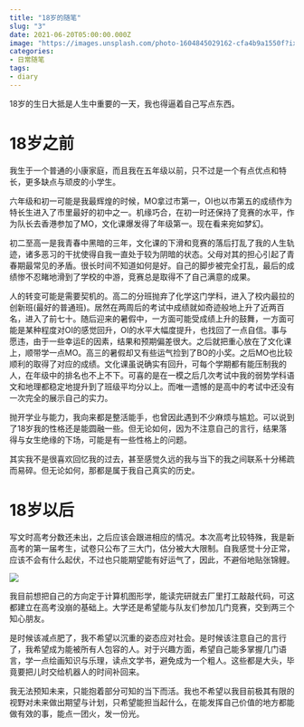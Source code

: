 ```yaml
---
title: "18岁的随笔"
slug: "3"
date: 2021-06-20T05:00:00.000Z
image: "https://images.unsplash.com/photo-1604845029162-cfa4b9a1550f?ixlib=rb-1.2.1&q=80&fm=jpg&crop=entropy&cs=tinysrgb&dl=sergio-capuzzimati-SITwDBhar6w-unsplash.jpg"
categories:
- 日常随笔
tags:
- diary
---
```


18岁的生日大抵是人生中重要的一天，我也得逼着自己写点东西。
# 18岁之前
我生于一个普通的小康家庭，而且我在五年级以前，只不过是一个有点优点和特长，更多缺点与顽皮的小学生。

六年级和初一可能是我最辉煌的时候，MO拿过市第一，OI也以市第五的成绩作为特长生进入了市里最好的初中之一。机缘巧合，在初一时还保持了竞赛的水平，作为队长去香港参加了MO，文化课爆发得了年级第一。现在看来宛如梦幻。

初二至高一是我青春中黑暗的三年，文化课的下滑和竞赛的落后打乱了我的人生轨迹，诸多恶习的干扰使得自我一直处于较为阴暗的状态。父母对其的担心引起了青春期最常见的矛盾。很长时间不知道如何是好。自己的脚步被完全打乱，最后的成绩惨不忍睹地滑到了学校的中游，竞赛总是取得不了自己满意的成果。

人的转变可能是需要契机的。高二的分班抛弃了化学这门学科，进入了校内最拉的创新班(最好的普通班)。居然在两周后的考试中成绩就如奇迹般地上升了近两百名，进入了前七十。随后迎来的暑假中，一方面可能受成绩上升的鼓舞，一方面可能是某种程度对OI的感觉回升，OI的水平大幅度提升，也找回了一点自信。事与愿违，由于一些幸运E的因素，结果和预期偏差很大。之后就把重心放在了文化课上，顺带学一点MO。高三的暑假却又有些运气捡到了BO的小奖。之后MO也比较顺利的取得了对应的成绩。文化课虽说确实有回升，可每个学期都有能压制我的人，在年级中的排名也不上不下。可喜的是在一模之后几次考试中我的弱势学科语文和地理都稳定地提升到了班级平均分以上。而唯一遗憾的是高中的考试中还没有一次完全的展示自己的实力。

抛开学业与能力，我向来都是整活能手，也曾因此遇到不少麻烦与尴尬。可以说到了18岁我的性格还是能圆融一些。但无论如何，因为不注意自己的言行，结果落得与女生绝缘的下场，可能是有一些性格上的问题。

其实我不是很喜欢回忆我的过去，甚至感觉久远的我与当下的我之间联系十分稀疏而易碎。但无论如何，那都是属于我自己真实的历史。
# 18岁以后
写文时高考分数还未出，之后应该会跟进相应的情况。本次高考比较特殊，我是新高考的第一届考生，试卷只公布了三大门，估分被大大限制。自我感觉十分正常，应该不会有什么起伏，不过也只能期望能有好运气了，因此，不避俗地贴张锦鲤。

![](https://images.unsplash.com/photo-1604845029162-cfa4b9a1550f?ixlib=rb-1.2.1&q=80&fm=jpg&crop=entropy&cs=tinysrgb&dl=sergio-capuzzimati-SITwDBhar6w-unsplash.jpg)

我目前想把自己的方向定于计算机图形学，能读完研就去厂里打工敲敲代码，可这都建立在高考没崩的基础上。大学还是希望能与队友们参加几门竞赛，交到两三个知心朋友。

是时候该减点肥了，我不希望以沉重的姿态应对社会。是时候该注意自己的言行了，我希望成为能被所有人包容的人。对于兴趣方面，希望自己能多掌握几门语言，学一点绘画知识与乐理，读点文学书，避免成为一个粗人。这些都是大头，毕竟要把儿时交给机器人的时间补回来。

我无法预知未来，只能抱着部分可知的当下而活。我也不希望以我目前极其有限的视野对未来做出期望与计划，只希望能担当起什么，在能发挥自己价值的地方都能做有效的事，能点一团火，发一份光。
